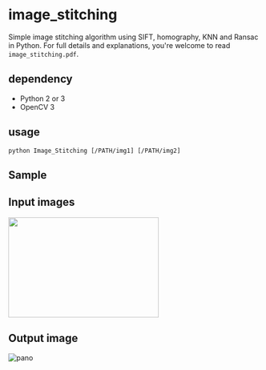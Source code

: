 # image_stitching
Simple image stitching algorithm using SIFT, homography, KNN and Ransac in Python.
For full details and explanations, you're welcome to read `image_stitching.pdf`. 	

## dependency
- Python 2 or 3 
- OpenCV 3

## usage
`python Image_Stitching [/PATH/img1] [/PATH/img2]`

## Sample 

## Input images
<img src="https://github.com/linrl3/Image-Stitching-OpenCV/blob/master/images/q11.jpg" width=300 height=200 >


## Output image
![pano](https://github.com/linrl3/Image-Stitching-OpenCV/blob/master/images/panorama.jpg)
